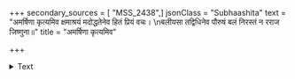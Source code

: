 +++
secondary_sources = [ "MSS_2438",]
jsonClass = "Subhaashita"
text = "अमर्षिणा कृत्यमिव क्षमाश्रयं मदोद्धतेनेव हितं प्रियं वचः।  \nबलीयसा तद्विधिनेव पौरुषं बलं निरस्तं न रराज जिष्णुना॥"
title = "अमर्षिणा कृत्यमिव"

+++

<details><summary>Text</summary>

अमर्षिणा कृत्यमिव क्षमाश्रयं मदोद्धतेनेव हितं प्रियं वचः।  
बलीयसा तद्विधिनेव पौरुषं बलं निरस्तं न रराज जिष्णुना॥
</details>
